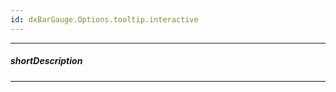 ```yaml
---
id: dxBarGauge.Options.tooltip.interactive
---
```

---
##### shortDescription
<!-- %shortDescription% -->

---
<!-- Description goes here -->

<!-- import * from 'api-reference\10 UI Components\BaseChart\1 Configuration\tooltip\interactive.md' -->